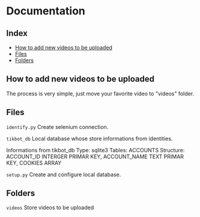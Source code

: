 <h1>Documentation</h1>

## Index
* [How to add new videos to be uploaded](#how-to-add-new-videos-to-be-uploaded)
* [Files](#files)
* [Folders](#folders)

## How to add new videos to be uploaded
The process is very simple, just move your favorite video to "videos" folder.

## Files
`identify.py`
Create selenium connection.

`tikbot_db`
Local database whose store informations from identities.

Informations from tikbot_db
Type: sqlite3
Tables: ACCOUNTS
Structure: 
        ACCOUNT_ID INTERGER PRIMAR KEY,
        ACCOUNT_NAME TEXT PRIMAR KEY,
        COOKIES ARRAY

`setup.py`
Create and configure local database.
       

## Folders
`videos`
Store videos to be uploaded